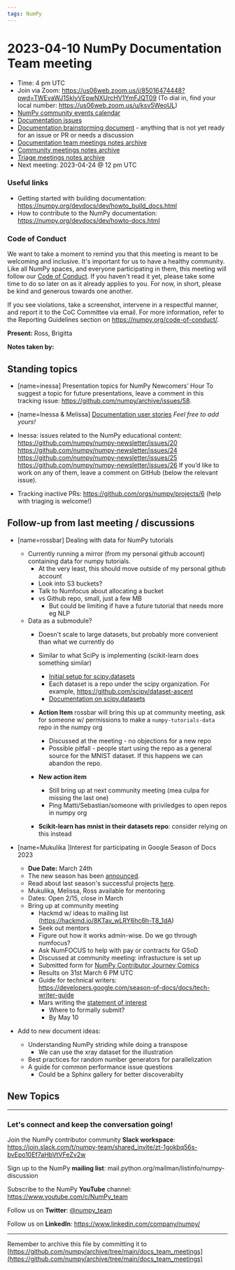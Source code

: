 ```yaml
---
tags: NumPy
---
```


# 2023-04-10 NumPy Documentation Team meeting

- Time: 4 pm UTC
- Join via Zoom: https://us06web.zoom.us/j/85016474448?pwd=TWEvaWJ1SklyVEpwNXUrcHV1YmFJQT09 (To dial in, find your local number: https://us06web.zoom.us/u/ksv5WeoUL)
- [NumPy community events calendar](https://scientific-python.org/calendars/)
- [Documentation issues](https://github.com/numpy/numpy/labels/04%20-%20Documentation)
- [Documentation brainstorming document](https://hackmd.io/RdtnQZpLRZqgNRe4gaJ0SA) - anything that is not yet ready for an issue or PR or needs a discussion
- [Documentation team meetings notes archive](https://github.com/numpy/archive/tree/main/docs_team_meetings)
- [Community meetings notes archive](https://github.com/numpy/archive/tree/main/community_meetings)
- [Triage meetings notes archive](https://github.com/numpy/archive/tree/master/triage_meetings)
- Next meeting: 2023-04-24 @ 12 pm UTC

### Useful links

- Getting started with building documentation: https://numpy.org/devdocs/dev/howto_build_docs.html
- How to contribute to the NumPy documentation: https://numpy.org/devdocs/dev/howto-docs.html



### Code of Conduct

We want to take a moment to remind you that this meeting is meant to be welcoming and inclusive. It's important for us to have a healthy community. Like all NumPy spaces, and everyone participating in them, this meeting will follow our [Code of Conduct](https://numpy.org/code-of-conduct/). If you haven't read it yet, please take some time to do so later on as it already applies to you. For now, in short, please be kind and generous towards one another. 

If you see violations, take a screenshot, intervene in a respectful manner, and report it to the CoC Committee via email. For more information, refer to the Reporting Guidelines section on https://numpy.org/code-of-conduct/.

**Present:**  Ross, Brigitta

**Notes taken by:**


## Standing topics

- [name=inessa] Presentation topics for NumPy Newcomers’ Hour 
To suggest a topic for future presentations, leave a comment in this tracking issue: https://github.com/numpy/archive/issues/58.

- [name=Inessa & Melissa] [Documentation user stories](https://github.com/numpy/numpy/issues/22089)
    *Feel free to add yours!*

- Inessa: issues related to the NumPy educational content:
https://github.com/numpy/numpy-newsletter/issues/20
https://github.com/numpy/numpy-newsletter/issues/24
https://github.com/numpy/numpy-newsletter/issues/25
https://github.com/numpy/numpy-newsletter/issues/26
If you’d like to work on any of them, leave a comment on GitHub (below the relevant issue).

- Tracking inactive PRs: https://github.com/orgs/numpy/projects/6 
(help with triaging is welcome!)

## Follow-up from last meeting / discussions

- [name=rossbar] Dealing with data for NumPy tutorials
  * Currently running a mirror (from my personal github account) containing data for numpy tutorials.
    - At the very least, this should move outside of my personal github account
    - Look into S3 buckets?
    - Talk to Numfocus about allocating a bucket
    - vs Github repo, small, just a few MB
        - But could be limiting if have a future tutorial that needs more eg NLP
  * Data as a submodule?
    - Doesn't scale to large datasets, but probably more convenient than what we currently do
    - Similar to what SciPy is implementing (scikit-learn does something similar)
        - [Initial setup for scipy.datasets](https://github.com/scipy/scipy/pull/15607)
        - Each dataset is a repo under the scipy organization. For example, https://github.com/scipy/dataset-ascent
        - [Documentation on scipy.datasets](https://scipy.github.io/devdocs/reference/datasets.html)
        
     - **Action Item** rossbar will bring this up at community meeting, ask for someone w/ permissions to make a `numpy-tutorials-data` repo in the numpy org
         - Discussed at the meeting - no objections for a new repo
         - Possible pitfall - people start using the repo as a general source for the MNIST dataset. If this happens we can abandon the repo. 
     - **New action item**
       * Still bring up at next community meeting (mea culpa for missing the last one)
       * Ping Matti/Sebastian/someone with priviledges to open repos in numpy org
     - **Scikit-learn has mnist in their datasets repo**: consider relying on this instead
     

- [name=Mukulika ]Interest for participating in Google Season of Docs 2023
    - **Due Date:** March 24th
    - The new season has been [announced](https://groups.google.com/g/season-of-docs-announce/c/-wfcYZ9UYwc/m/gotnfJ0OCgAJ?pli=1).
    - Read about last season's successful projects [here](https://developers.google.com/season-of-docs/docs/2022/participants).
    - Mukulika, Melissa, Ross available for mentoring
  * Dates: Open 2/15, close in March
  * Bring up at community meeting
    - Hackmd w/ ideas to mailing list (https://hackmd.io/8KTav_wLRY6hc6h-T8_1dA)
    - Seek out mentors
    - Figure out how it works admin-wise. Do we go through numfocus?
    - Ask NumFOCUS to help with pay or contracts for GSoD
    - Discussed at community meeting: infrastucture is set up
    - Submitted form for [NumPy Contributor Journey Comics](https://github.com/numpy/numpy/wiki/Google-Season-of-Docs-2023:-Project-Proposal)
    - Results on 31st March 6 PM UTC
    - Guide for technical writers: https://developers.google.com/season-of-docs/docs/tech-writer-guide
    - Mars writing the [statement of interest](https://hackmd.io/g20oAnAqSUi3b8YgUOTBuQ?edit)
        - Where to formally submit?
        - By May 10

- Add to new document ideas:
    - Understanding NumPy striding while doing a transpose
        - We can use the xray dataset for the illustration
    - Best practices for random number generators for parallelization
    - A guide for common performance issue questions
        - Could be a Sphinx gallery for better discoverabilty



## New Topics


---

### Let's connect and keep the conversation going!
Join the NumPy contributor community **Slack workspace**: https://join.slack.com/t/numpy-team/shared_invite/zt-1gokbq56s-bvEpo10Ef7aHbVtVFeZv2w

Sign up to the NumPy **mailing list**: mail.python.org/mailman/listinfo/numpy-discussion

Subscribe to the NumPy **YouTube** channel: https://www.youtube.com/c/NumPy_team

Follow us on **Twitter**: [@numpy_team](https://twitter.com/numpy_team)

Follow us on **LinkedIn**: https://www.linkedin.com/company/numpy/

---
Remember to archive this file by committing it to 
[https://github.com/numpy/archive/tree/main/docs_team_meetings](https://github.com/numpy/archive/tree/main/docs_team_meetings)
